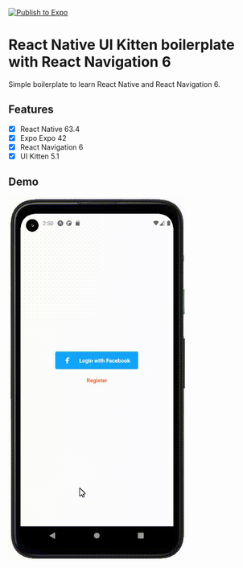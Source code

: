 [![Publish to Expo](https://github.com/aaron5670/React-Native-UI-Kitten-boilerplate/actions/workflows/publish-to-expo.yml/badge.svg)](https://github.com/aaron5670/React-Native-UI-Kitten-boilerplate/actions/workflows/publish-to-expo.yml)

# React Native UI Kitten boilerplate with React Navigation 6
Simple boilerplate to learn React Native and React Navigation 6.

## Features
- [x] React Native 63.4
- [x] Expo Expo 42
- [x] React Navigation 6
- [x] UI Kitten 5.1

## Demo
![React Native UI Kitten with React Navigation 6 gif](docs/React-Native-UI-Kitten.gif)
